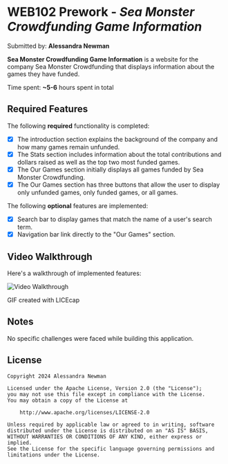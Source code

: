 # WEB102 Prework - *Sea Monster Crowdfunding Game Information*

Submitted by: **Alessandra Newman**

**Sea Monster Crowdfunding Game Information** is a website for the company Sea Monster Crowdfunding that displays information about the games they have funded.

Time spent: **~5-6** hours spent in total

## Required Features

The following **required** functionality is completed:

* [X] The introduction section explains the background of the company and how many games remain unfunded.
* [X] The Stats section includes information about the total contributions and dollars raised as well as the top two most funded games.
* [X] The Our Games section initially displays all games funded by Sea Monster Crowdfunding.
* [X] The Our Games section has three buttons that allow the user to display only unfunded games, only funded games, or all games.

The following **optional** features are implemented:

* [X] Search bar to display games that match the name of a user's search term.
* [X] Navigation bar link directly to the "Our Games" section.

## Video Walkthrough

Here's a walkthrough of implemented features:

<img src='https://github.com/alexbnewman/web102_prework/blob/main/walkthrough.gif?raw=true' title='Video Walkthrough' width='' alt='Video Walkthrough' />

<!-- Replace this with whatever GIF tool you used! -->
GIF created with LICEcap  
<!-- Recommended tools:
[Kap](https://getkap.co/) for macOS
[ScreenToGif](https://www.screentogif.com/) for Windows
[peek](https://github.com/phw/peek) for Linux. -->

## Notes

No specific challenges were faced while building this application.

## License

    Copyright 2024 Alessandra Newman

    Licensed under the Apache License, Version 2.0 (the "License");
    you may not use this file except in compliance with the License.
    You may obtain a copy of the License at

        http://www.apache.org/licenses/LICENSE-2.0

    Unless required by applicable law or agreed to in writing, software
    distributed under the License is distributed on an "AS IS" BASIS,
    WITHOUT WARRANTIES OR CONDITIONS OF ANY KIND, either express or implied.
    See the License for the specific language governing permissions and
    limitations under the License.
